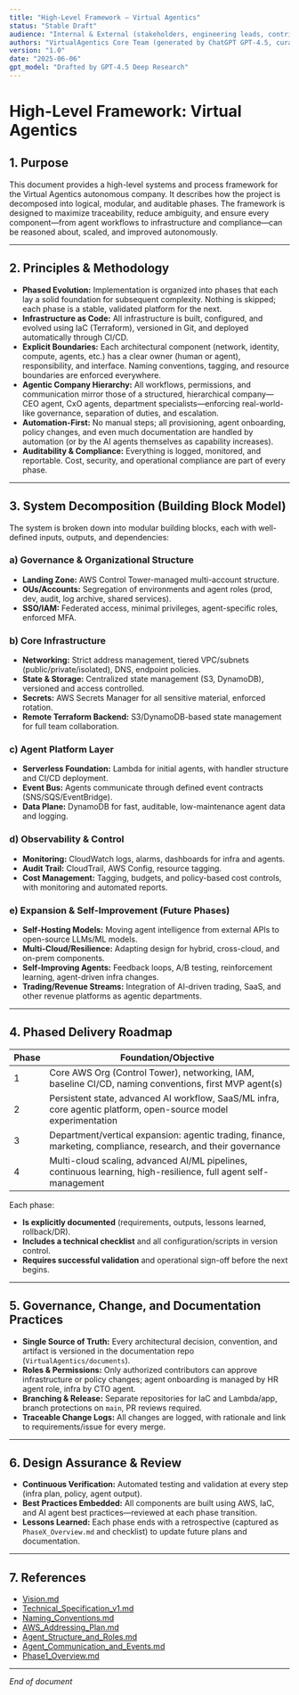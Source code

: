 ```yaml
---
title: "High-Level Framework – Virtual Agentics"
status: "Stable Draft"
audience: "Internal & External (stakeholders, engineering leads, contributors)"
authors: "VirtualAgentics Core Team (generated by ChatGPT GPT-4.5, curated by Ben)"
version: "1.0"
date: "2025-06-06"
gpt_model: "Drafted by GPT-4.5 Deep Research"
---
```


# High-Level Framework: Virtual Agentics

## 1. Purpose

This document provides a high-level systems and process framework for the Virtual Agentics autonomous company. It describes how the project is decomposed into logical, modular, and auditable phases. The framework is designed to maximize traceability, reduce ambiguity, and ensure every component—from agent workflows to infrastructure and compliance—can be reasoned about, scaled, and improved autonomously.

---

## 2. Principles & Methodology

- **Phased Evolution:** Implementation is organized into phases that each lay a solid foundation for subsequent complexity. Nothing is skipped; each phase is a stable, validated platform for the next.
- **Infrastructure as Code:** All infrastructure is built, configured, and evolved using IaC (Terraform), versioned in Git, and deployed automatically through CI/CD.
- **Explicit Boundaries:** Each architectural component (network, identity, compute, agents, etc.) has a clear owner (human or agent), responsibility, and interface. Naming conventions, tagging, and resource boundaries are enforced everywhere.
- **Agentic Company Hierarchy:** All workflows, permissions, and communication mirror those of a structured, hierarchical company—CEO agent, CxO agents, department specialists—enforcing real-world-like governance, separation of duties, and escalation.
- **Automation-First:** No manual steps; all provisioning, agent onboarding, policy changes, and even much documentation are handled by automation (or by the AI agents themselves as capability increases).
- **Auditability & Compliance:** Everything is logged, monitored, and reportable. Cost, security, and operational compliance are part of every phase.

---

## 3. System Decomposition (Building Block Model)

The system is broken down into modular building blocks, each with well-defined inputs, outputs, and dependencies:

### a) Governance & Organizational Structure

- **Landing Zone:** AWS Control Tower-managed multi-account structure.
- **OUs/Accounts:** Segregation of environments and agent roles (prod, dev, audit, log archive, shared services).
- **SSO/IAM:** Federated access, minimal privileges, agent-specific roles, enforced MFA.

### b) Core Infrastructure

- **Networking:** Strict address management, tiered VPC/subnets (public/private/isolated), DNS, endpoint policies.
- **State & Storage:** Centralized state management (S3, DynamoDB), versioned and access controlled.
- **Secrets:** AWS Secrets Manager for all sensitive material, enforced rotation.
- **Remote Terraform Backend:** S3/DynamoDB-based state management for full team collaboration.

### c) Agent Platform Layer

- **Serverless Foundation:** Lambda for initial agents, with handler structure and CI/CD deployment.
- **Event Bus:** Agents communicate through defined event contracts (SNS/SQS/EventBridge).
- **Data Plane:** DynamoDB for fast, auditable, low-maintenance agent data and logging.

### d) Observability & Control

- **Monitoring:** CloudWatch logs, alarms, dashboards for infra and agents.
- **Audit Trail:** CloudTrail, AWS Config, resource tagging.
- **Cost Management:** Tagging, budgets, and policy-based cost controls, with monitoring and automated reports.

### e) Expansion & Self-Improvement (Future Phases)

- **Self-Hosting Models:** Moving agent intelligence from external APIs to open-source LLMs/ML models.
- **Multi-Cloud/Resilience:** Adapting design for hybrid, cross-cloud, and on-prem components.
- **Self-Improving Agents:** Feedback loops, A/B testing, reinforcement learning, agent-driven infra changes.
- **Trading/Revenue Streams:** Integration of AI-driven trading, SaaS, and other revenue platforms as agentic departments.

---

## 4. Phased Delivery Roadmap

| Phase  | Foundation/Objective                                                                                                 |
|--------|---------------------------------------------------------------------------------------------------------------------|
| 1      | Core AWS Org (Control Tower), networking, IAM, baseline CI/CD, naming conventions, first MVP agent(s)               |
| 2      | Persistent state, advanced AI workflow, SaaS/ML infra, core agentic platform, open-source model experimentation     |
| 3      | Department/vertical expansion: agentic trading, finance, marketing, compliance, research, and their governance      |
| 4      | Multi-cloud scaling, advanced AI/ML pipelines, continuous learning, high-resilience, full agent self-management     |

Each phase:
- **Is explicitly documented** (requirements, outputs, lessons learned, rollback/DR).
- **Includes a technical checklist** and all configuration/scripts in version control.
- **Requires successful validation** and operational sign-off before the next begins.

---

## 5. Governance, Change, and Documentation Practices

- **Single Source of Truth:** Every architectural decision, convention, and artifact is versioned in the documentation repo (`VirtualAgentics/documents`).
- **Roles & Permissions:** Only authorized contributors can approve infrastructure or policy changes; agent onboarding is managed by HR agent role, infra by CTO agent.
- **Branching & Release:** Separate repositories for IaC and Lambda/app, branch protections on `main`, PR reviews required.
- **Traceable Change Logs:** All changes are logged, with rationale and link to requirements/issue for every merge.

---

## 6. Design Assurance & Review

- **Continuous Verification:** Automated testing and validation at every step (infra plan, policy, agent output).
- **Best Practices Embedded:** All components are built using AWS, IaC, and AI agent best practices—reviewed at each phase transition.
- **Lessons Learned:** Each phase ends with a retrospective (captured as `PhaseX_Overview.md` and checklist) to update future plans and documentation.

---

## 7. References

- [Vision.md](Vision.md)
- [Technical_Specification_v1.md](Technical_Specification_v1.md)
- [Naming_Conventions.md](Naming_Conventions.md)
- [AWS_Addressing_Plan.md](AWS_Addressing_Plan.md)
- [Agent_Structure_and_Roles.md](Agent_Structure_and_Roles.md)
- [Agent_Communication_and_Events.md](Agent_Communication_and_Events.md)
- [Phase1_Overview.md](Phase1/Phase1_Overview.md)

---

*End of document*
